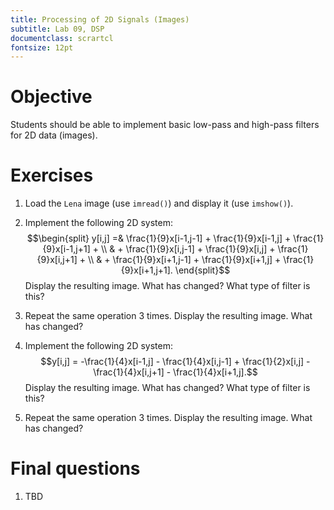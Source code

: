 ```yaml
---
title: Processing of 2D Signals (Images)
subtitle: Lab 09, DSP
documentclass: scrartcl
fontsize: 12pt
---
```


# Objective

Students should be able to implement basic low-pass and high-pass filters
for 2D data (images).

# Exercises

1. Load the `Lena` image (use `imread()`) and display it (use `imshow()`).

2. Implement the following 2D system:
$$\begin{split}
y[i,j] =& \frac{1}{9}x[i-1,j-1] + \frac{1}{9}x[i-1,j] + \frac{1}{9}x[i-1,j+1] + \\
& + \frac{1}{9}x[i,j-1] + \frac{1}{9}x[i,j] + \frac{1}{9}x[i,j+1] + \\
& + \frac{1}{9}x[i+1,j-1] + \frac{1}{9}x[i+1,j] + \frac{1}{9}x[i+1,j+1].
\end{split}$$
Display the resulting image. What has changed? What type of filter is this?

3. Repeat the same operation 3 times. Display the resulting image. What has changed?

4. Implement the following 2D system:
$$y[i,j] = -\frac{1}{4}x[i-1,j] - \frac{1}{4}x[i,j-1] + \frac{1}{2}x[i,j] - \frac{1}{4}x[i,j+1] - \frac{1}{4}x[i+1,j].$$
Display the resulting image. What has changed? What type of filter is this?

5. Repeat the same operation 3 times. Display the resulting image. What has changed?


# Final questions


1. TBD
